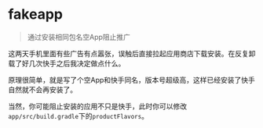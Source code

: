 # fakeapp

> 通过安装相同包名空App阻止推广

这两天手机里面有些广告有点嚣张，误触后直接拉起应用商店下载安装。在反复卸载了好几次快手之后我决定做点什么。

原理很简单，就是写了个空App和快手同名，版本号超级高，这样已经安装了快手自然就不会再安装了。

当然，你可能阻止安装的应用不只是快手，此时你可以修改`app/src/build.gradle`下的`productFlavors`。
